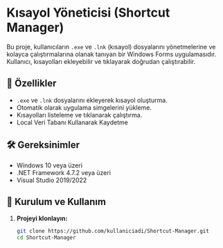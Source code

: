 
# Kısayol Yöneticisi (Shortcut Manager)

Bu proje, kullanıcıların `.exe` ve `.lnk` (kısayol) dosyalarını yönetmelerine ve kolayca çalıştırmalarına olanak tanıyan bir Windows Forms uygulamasıdır. Kullanıcı, kısayolları ekleyebilir ve tıklayarak doğrudan çalıştırabilir.

## 📌 Özellikler
- `.exe` ve `.lnk` dosyalarını ekleyerek kısayol oluşturma.
- Otomatik olarak uygulama simgelerini yükleme.
- Kısayolları listeleme ve tıklanarak çalıştırma.
- Local Veri Tabanı Kullanarak Kaydetme

## 🛠️ Gereksinimler
- Windows 10 veya üzeri
- .NET Framework 4.7.2 veya üzeri
- Visual Studio 2019/2022

## 🚀 Kurulum ve Kullanım
1. **Projeyi klonlayın:**
   ```sh
   git clone https://github.com/kullaniciadi/Shortcut-Manager.git
   cd Shortcut-Manager
